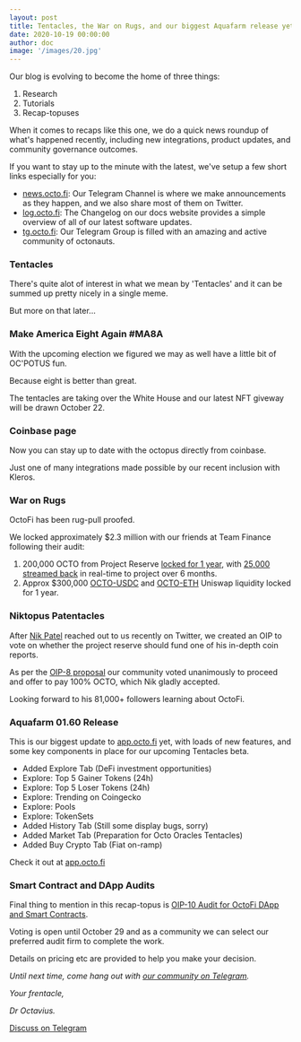 ```yaml
---
layout: post
title: Tentacles, the War on Rugs, and our biggest Aquafarm release yet!
date: 2020-10-19 00:00:00
author: doc
image: '/images/20.jpg'
---
```


Our blog is evolving to become the home of three things:

1. Research
2. Tutorials
3. Recap-topuses

When it comes to recaps like this one, we do a quick news roundup of what's happened recently, including new integrations, product updates, and community governance outcomes.

If you want to stay up to the minute with the latest, we've setup a few short links especially for you:

- [news.octo.fi](https://news.octo.fi): Our Telegram Channel is where we make announcements as they happen, and we also share most of them on Twitter.
- [log.octo.fi](https://log.octo.fi): The Changelog on our docs website provides a simple overview of all of our latest software updates.
- [tg.octo.fi](https://tg.octo.fi): Our Telegram Group is filled with an amazing and active community of octonauts.

### Tentacles

There's quite alot of interest in what we mean by 'Tentacles' and it can be summed up pretty nicely in a single meme.

<script async src="https://telegram.org/js/telegram-widget.js?12" data-telegram-post="OctoFiNews/90" data-width="100%"></script>

But more on that later...

### Make America Eight Again \#MA8A

With the upcoming election we figured we may as well have a little bit of OC'POTUS fun.

<script async src="https://telegram.org/js/telegram-widget.js?12" data-telegram-post="OctoFiNews/91" data-width="100%"></script>

Because eight is better than great. 

The tentacles are taking over the White House and our latest NFT giveway will be drawn October 22.

### Coinbase page

Now you can stay up to date with the octopus directly from coinbase.

<script async src="https://telegram.org/js/telegram-widget.js?12" data-telegram-post="OctoFiNews/96" data-width="100%"></script>

Just one of many integrations made possible by our recent inclusion with Kleros.

### War on Rugs

<script async src="https://telegram.org/js/telegram-widget.js?12" data-telegram-post="OctoFiNews/101" data-width="100%"></script>

OctoFi has been rug-pull proofed. 

We locked approximately $2.3 million with our friends at Team Finance following their audit:

1. 200,000 OCTO from Project Reserve [locked for 1 year](https://etherscan.io/tx/0x8f68ec1d2a52e331236d3aa84a8e9fac1286863014ca314d89e14c5beb5a58f1), with [25,000 streamed back](https://app.sablier.finance/stream/867) in real-time to project over 6 months.
2. Approx $300,000 [OCTO-USDC](https://etherscan.io/tx/0x9c8c2b731982bf50f3e3392c67feb836c7a1cc5a358da0c43680bcbebecde0ca) and [OCTO-ETH](https://etherscan.io/tx/0x55dff4582036ca59af465bbceeac6663a70ce5dea31f94ea4d335456d62632a7) Uniswap liquidity locked for 1 year.

### Niktopus Patentacles

After [Nik Patel](https://twitter.com/cointradernik) reached out to us recently on Twitter, we created an OIP to vote on whether the project reserve should fund one of his in-depth coin reports.

<script async src="https://telegram.org/js/telegram-widget.js?12" data-telegram-post="OctoFiNews/102" data-width="100%"></script>

As per the [OIP-8 proposal](https://snapshot.page/#/octofi/proposal/QmQZepxr99SYbKypx1azdEQkYNegmTPa5gPL7hzNRUoD1V) our community voted unanimously to proceed and offer to pay 100% OCTO, which Nik gladly accepted. 

Looking forward to his 81,000+ followers learning about OctoFi.

### Aquafarm 01.60 Release

This is our biggest update to [app.octo.fi](https://app.octo.fi) yet, with loads of new features, and some key components in place for our upcoming Tentacles beta.

- Added Explore Tab (DeFi investment opportunities)
- Explore: Top 5 Gainer Tokens (24h)
- Explore: Top 5 Loser Tokens (24h)
- Explore: Trending on Coingecko
- Explore: Pools
- Explore: TokenSets
- Added History Tab (Still some display bugs, sorry)
- Added Market Tab (Preparation for Octo Oracles Tentacles)
- Added Buy Crypto Tab (Fiat on-ramp)

<script async src="https://telegram.org/js/telegram-widget.js?12" data-telegram-post="OctoFiNews/111" data-width="100%"></script>

Check it out at [app.octo.fi](https://app.octo.fi)

### Smart Contract and DApp Audits

Final thing to mention in this recap-topus is [OIP-10 Audit for OctoFi DApp and Smart Contracts](https://snapshot.page/#/octofi/proposal/QmWE84o4yfHd2h1cM4gar6z6PkbBsFeo3Zppbqngu1msnJ). 

Voting is open until October 29 and as a community we can select our preferred audit firm to complete the work. 

Details on pricing etc are provided to help you make your decision.

*Until next time, come hang out with [our community on Telegram](https://tg.octo.fi).*

*Your frentacle,* 

*Dr Octavius.*

<a href="https://tg.octo.fi" class="button--fill">Discuss on Telegram</a>
